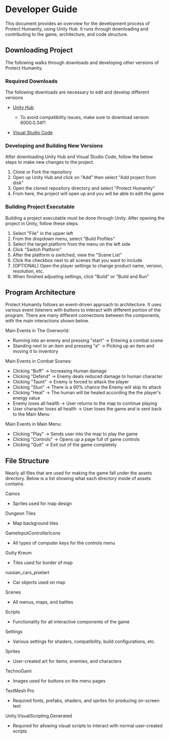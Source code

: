 # Developer Guide
This document provides an overview for the development process of Protect Humanity, using Unity Hub. It runs through downloading and contributing to the game, architecture, and code structure.

## Downloading Project
The following walks through downloads and developing other versions of Protect Humanity.

### Required Downloads
The following downloads are necessary to edit and develop different versions

* [Unity Hub](https://unity.com/download)
  * To avoid compatibility issues, make sure to download version 6000.0.34f1

* [Visual Studio Code](https://code.visualstudio.com/download)

### Developing and Building New Versions
After downloading Unity Hub and Visual Studio Code, follow the below steps to make new changes to the project.

1. Clone or Fork the repository
1. Open up Unity Hub and click on "Add" then select "Add project from disk"
1. Open the cloned repository directory and select "Protect Humanity"
1. From here, the project will open up and you will be able to edit the game

### Building Project Executable
Building a project executable must be done through Unity. After opening the project in Unity, follow these steps.

1. Select "File" in the upper left
1. From the dropdown menu, select "Build Profiles"
1. Select the target platform from the menu on the left side
1. Click "Switch Platform"
1. After the platform is switched, view the "Scene List"
1. Click the checkbox next to all scenes that you want to include
1. (OPTIONAL) Open the player settings to change product name, version, resolution, etc.
1. When finished adjusting settings, click "Build" or "Build and Run"

## Program Architecture
Protect Humanity follows an event-driven approach to architecture. It uses various event listeners with buttons to interact with different portion of the program. There are many different connections between the components, with the main interactions shown below.

Main Events in The Overworld:
* Running into an enemy and pressing "start" -> Entering a combat scene
* Standing next to an item and pressing "e" -> Picking up an item and moving it to inventory

Main Events in Combat Scenes:
* Clicking "Buff" -> Increasing Human damage
* Clicking "Defend" -> Enemy deals reduced damage to human character
* Clicking "Taunt" -> Enemy is forced to attack the player
* Clicking "Stun" -> There is a 60% chance the Enemy will skip its attack
* Clicking "Heal" -> The human will be healed according the the player's energy value
* Enemy loses all health -> User returns to the map to continue playing
* User character loses all health -> User loses the game and is sent back to the Main Menu

Main Events in Main Menu:
* Clicking "Play" -> Sends user into the map to play the game
* Clicking "Controls" -> Opens up a page full of game controls
* Clicking "Quit" -> Exit out of the game completely

## File Structure
Nearly all files that are used for making the game fall under the assets directory. Below is a list showing what each directory inside of assets contains.

Cainos
* Sprites used for map design

Dungeon Tiles
* Map background tiles

GameInputControllerIcons
* All types of computer keys for the controls menu

Gutty Kreum
* Tiles used for border of map

russian_cars_pixelart
* Car objects used on map

Scenes
* All menus, maps, and battles

Scripts
* Functionality for all interactive components of the game

Settings
* Various settings for shaders, compatibility, build configurations, etc.

Sprites
* User-created art for items, enemies, and characters

TechnoGami
* Images used for buttons on the menu pages

TextMesh Pro
* Required fonts, prefabs, shaders, and sprites for producing on-screen text

Unity.VisualScripting.Generated
* Required for allowing visual scripts to interact with normal user-created scripts
